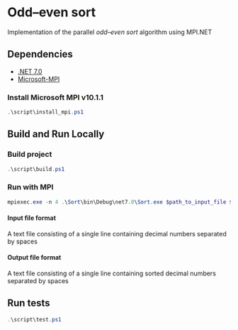 # Odd–even sort

Implementation of the parallel *odd–even sort* algorithm using MPI.NET

## Dependencies

- [.NET 7.0](https://dotnet.microsoft.com/en-us/download/dotnet/7.0)
- [Microsoft-MPI](https://learn.microsoft.com/en-us/message-passing-interface/microsoft-mpi)

### Install Microsoft MPI v10.1.1

```powershell
.\script\install_mpi.ps1
```

## Build and Run Locally

### Build project

```powershell
.\script\build.ps1
```

### Run with MPI

```powershell
mpiexec.exe -n 4 .\Sort\bin\Debug\net7.0\Sort.exe $path_to_input_file $path_to_output_file
```

#### Input file format

A text file consisting of a single line containing decimal numbers separated by spaces

#### Output file format

A text file consisting of a single line containing sorted decimal numbers separated by spaces

## Run tests

```powershell
.\script\test.ps1
```